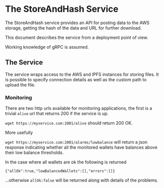# The StoreAndHash Service

The StoreAndHash service provides an API for posting data to the AWS storage, getting the hash of the data and URL for further download.

This document describes the service from a deployment point of view. 

Working knowledge of gRPC is assumed.

## The Service
The service wraps access to the AWS and IPFS instances for storing files.
It is possible to specify connection details as well as the custom path to upload the file.

### Monitoring

There are two http urls available for monitoring applications, the first is a trivial `alive` url that returns 200 if the service is up.

`wget https://myservice.com:2001/alive` should return 200 OK.

More usefully

`wget https://myservice.com:2001/alarms/lowbalance` will return a json response indicating whether all the monitored
wallets have balances above their low balance thresholds.

In the case where all wallets are ok the following is returned

`{"allOk":true,"lowBalancedWallets":[],"errors":[]}`

...otherwise `allOk:false` will be returned along with details of the problems.

